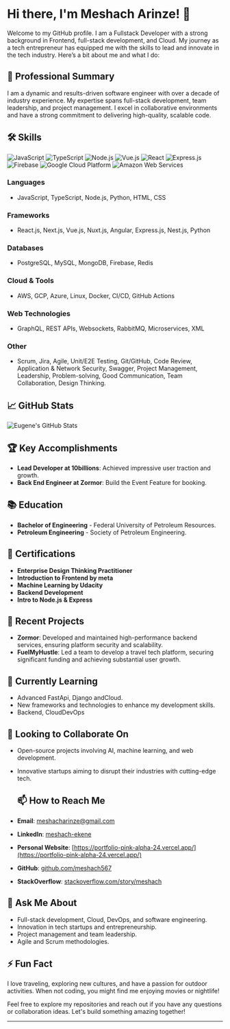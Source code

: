 # Hi there, I'm Meshach Arinze! 👋

Welcome to my GitHub profile. I am a Fullstack Developer with a strong background in Frontend, full-stack development, and Cloud. My journey as a tech entrepreneur has equipped me with the skills to lead and innovate in the tech industry. Here’s a bit about me and what I do:

## 🚀 Professional Summary
I am a dynamic and results-driven software engineer with over a decade of industry experience. My expertise spans full-stack development, team leadership, and project management. I excel in collaborative environments and have a strong commitment to delivering high-quality, scalable code.

## 🛠 Skills
![JavaScript](https://img.shields.io/badge/-JavaScript-black?style=flat-square&logo=javascript)
![TypeScript](https://img.shields.io/badge/-TypeScript-black?style=flat-square&logo=typescript)
![Node.js](https://img.shields.io/badge/-Node.js-black?style=flat-square&logo=node.js)
![Vue.js](https://img.shields.io/badge/-Vue.js-black?style=flat-square&logo=vue.js)
![React](https://img.shields.io/badge/-React-black?style=flat-square&logo=react)
![Express.js](https://img.shields.io/badge/-Express.js-black?style=flat-square&logo=express)
![Firebase](https://img.shields.io/badge/-Firebase-black?style=flat-square&logo=firebase)
![Google Cloud Platform](https://img.shields.io/badge/-Google%20Cloud%20Platform-black?style=flat-square&logo=google-cloud)
![Amazon Web Services](https://img.shields.io/badge/-Amazon%20Web%20Services-black?style=flat-square&logo=amazon-aws)

### Languages
- JavaScript, TypeScript, Node.js, Python, HTML, CSS

### Frameworks
- React.js, Next.js, Vue.js, Nuxt.js, Angular, Express.js, Nest.js, Python

### Databases
- PostgreSQL, MySQL, MongoDB, Firebase, Redis

### Cloud & Tools
- AWS, GCP, Azure, Linux, Docker, CI/CD, GitHub Actions

### Web Technologies
- GraphQL, REST APIs, Websockets, RabbitMQ, Microservices, XML

### Other
- Scrum, Jira, Agile, Unit/E2E Testing, Git/GitHub, Code Review, Application & Network Security, Swagger, Project Management, Leadership, Problem-solving, Good Communication, Team Collaboration, Design Thinking.

## 📈 GitHub Stats
![Eugene's GitHub Stats](https://github-readme-stats.vercel.app/api?username=meshach567&show_icons=true&theme=radical)


## 🏆 Key Accomplishments
- **Lead Developer at 10billions**: Achieved impressive user traction and growth.
- **Back End Engineer at Zormor**: Build the Event Feature for booking.

## 📚 Education
- **Bachelor of Engineering** - Federal University of Petroleum Resources.
- **Petroleum Engineering** - Society of Petroleum Engineering.


## 📜 Certifications
- **Enterprise Design Thinking Practitioner**
- **Introduction to Frontend by meta**
- **Machine Learning by Udacity**
- **Backend Development**
- **Intro to Node.js & Express**


## 📝 Recent Projects
- **Zormor**: Developed and maintained high-performance backend services, ensuring platform security and scalability.
- **FuelMyHustle**: Led a team to develop a travel tech platform, securing significant funding and achieving substantial user growth.

## 🌱 Currently Learning
- Advanced FastApi, Django andCloud.
- New frameworks and technologies to enhance my development skills.
- Backend, CloudDevOps

## 👯 Looking to Collaborate On
- Open-source projects involving AI, machine learning, and web development.
- Innovative startups aiming to disrupt their industries with cutting-edge tech.

  ## 📫 How to Reach Me
- **Email**: [meshacharinze@gmail.com](mailto:meshacharinze@gmail.com)
- **LinkedIn**: [meshach-ekene](https://www.linkedin.com/in/meshacg-ekene)
- **Personal Website**: [https://portfolio-pink-alpha-24.vercel.app/](https://portfolio-pink-alpha-24.vercel.app/)
- **GitHub**: [github.com/meshach567](https://github.com/meshach567)
- **StackOverflow**: [stackoverflow.com/story/meshach](https://stackoverflow.com/story/meshach)


## 💬 Ask Me About
- Full-stack development, Cloud, DevOps, and software engineering.
- Innovation in tech startups and entrepreneurship.
- Project management and team leadership.
- Agile and Scrum methodologies.


## ⚡ Fun Fact

I love traveling, exploring new cultures, and have a passion for outdoor activities. When not coding, you might find me enjoying movies or nightlife!


Feel free to explore my repositories and reach out if you have any questions or collaboration ideas. Let's build something amazing together!

---
